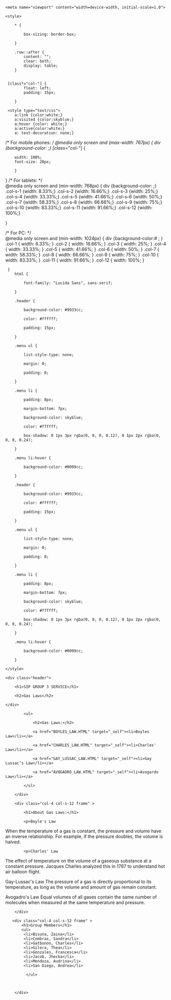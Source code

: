 <!DOCTYPE html>

<html>

<head>

    <meta name="viewport" content="width=device-width, initial-scale=1.0">

    <style>

        * {

            box-sizing: border-box;

        }

        .row::after {
            content: "";
            clear: both;
            display: table;
        }

    
     [class*="col-"] {
            float: left;
            padding: 15px;

        }

     <style type="text/css">
        a:link {color:white;}
        a:visited {color:skyblue;}
        a:hover {color: white;}
        a:active{color:white;}
        a: text-decoration: none;}
    


/* For mobile phones: */
@media only screen and (max-width: 767px) {
    div {background-color: ;}
    [class*="col-"] {
        
        width: 100%;
        font-size: 20px;
       
        }
 }
/* For tablets: */      
@media only screen and (min-width: 768px) {
   div {background-color: ;}
  .col-s-1 {width: 8.33%;}
  .col-s-2 {width: 16.66%;}
  .col-s-3 {width: 25%;}
  .col-s-4 {width: 33.33%;}
  .col-s-5 {width: 41.66%;}
  .col-s-6 {width: 50%;}
  .col-s-7 {width: 58.33%;}
  .col-s-8 {width: 66.66%;}
  .col-s-9 {width: 75%;}
  .col-s-10 {width: 83.33%;}
  .col-s-11 {width: 91.66%;}
  .col-s-12 {width: 100%;}

}


/* For PC: */      
@media only screen and (min-width: 1024px) {
   div {background-color:# ;  }
        .col-1 { width: 8.33%; }
        .col-2 { width: 16.66%; }
        .col-3 { width: 25%; }
        .col-4 { width: 33.33%; }
        .col-5 { width: 41.66%; }
        .col-6 { width: 50%; }
        .col-7 { width: 58.33%; }
        .col-8 { width: 66.66%; }
        .col-9 { width: 75%; }
        .col-10 { width: 83.33%; }
        .col-11 { width: 91.66%; }
        .col-12 { width: 100%; }

     } 
        html {

            font-family: "Lucida Sans", sans-serif;

        }

        .header {

            background-color: #9933cc;

            color: #ffffff;

            padding: 15px;

        }

        .menu ul {

            list-style-type: none;

            margin: 0;

            padding: 0;

        }

        .menu li {

            padding: 8px;

            margin-bottom: 7px;

            background-color: skyblue;

            color: #ffffff;

            box-shadow: 0 1px 3px rgba(0, 0, 0, 0.12), 0 1px 2px rgba(0, 0, 0, 0.24);

        }

        .menu li:hover {

            background-color: #0099cc;

        }

        .header {

            background-color: #9933cc;

            color: #ffffff;

            padding: 15px;

        }

        .menu ul {

            list-style-type: none;

            margin: 0;

            padding: 0;

        }

        .menu li {

            padding: 8px;

            margin-bottom: 7px;

            background-color: skyblue;

            color: #ffffff;

            box-shadow: 0 1px 3px rgba(0, 0, 0, 0.12), 0 1px 2px rgba(0, 0, 0, 0.24);

        }

        .menu li:hover {

            background-color: #0099cc;

        }

    </style>

</head>

<body>
 
    <div class="header">

        <h1>SIP GROUP 3 SERVICE</h1>

        <h2>Gas Laws</h2>

    </div>
 
   
 <div class="row">
        <div class="col-4 col-s-12 menu" >

            <ul>

                <h2>Gas Laws:</h2>

                <a href="BOYLES_LAW.HTML" target="_self"><li>Boyles Law</li></a>

                <a href="CHARLES_LAW.HTML" target="_self"><li>Charles' Law</li></a>

                <a href="GAY_LUSSAC_LAW.HTML" target="_self"><li>Gay Lussac’s Law</li></a>

                <a href="AVOGADRO_LAW.HTML" target="_self"><li>Avogardo Law</li></a>

            </ul>

        </div>
 
        <div class="col-4 col-s-12 frame" >

            <h1>About Gas Laws:</h1>

            <p>Boyle's Law
When the temperature of a gas is constant, the pressure and volume have an inverse relationship. For example, if the pressure doubles, the volume is halved.</p>

            <p>Charles' Law
The effect of temperature on the volume of a gaseous substance at a constant pressure. Jacques Charles analyzed this in 1787 to understand hot air balloon flight.</p>
<p>Gay-Lussac's Law
The pressure of a gas is directly proportional to its temperature, as long as the volume and amount of gas remain constant.</p>
<p>Avogadro's Law
Equal volumes of all gases contain the same number of molecules when measured at the same temperature and pressure.</p>

        </div>

       <div class="col-4 col-s-12 frame" >
           <h1>Group Members</h1> 
           <ul>
            <li>Bisuna, Zaina</li>
            <li>Combras, Sandra</li>
            <li>Gatbonon, Charles</li>
            <li>Gilera, Thea</li>
            <li>Gonzales, Francesca</li>
            <li>Jacob, Jhecka</li>
            <li>Mendoza, Audrina</li>
            <li>San Diego, Andrea</li>
       
             </ul>



        </div>
</div>
   
 



</body>

</html>

